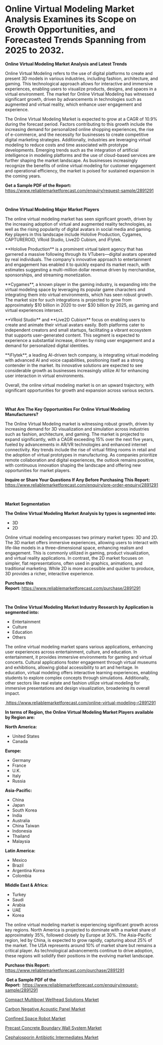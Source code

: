 <p><h1>Online Virtual Modeling Market Analysis Examines its Scope on Growth Opportunities, and Forecasted Trends Spanning from 2025 to 2032.</h1></p><p><strong>Online Virtual Modeling Market Analysis and Latest Trends</strong></p>
<p><p>Online Virtual Modeling refers to the use of digital platforms to create and present 3D models in various industries, including fashion, architecture, and gaming. This technological approach allows for interactive and immersive experiences, enabling users to visualize products, designs, and spaces in a virtual environment. The market for Online Virtual Modeling has witnessed significant growth, driven by advancements in technologies such as augmented and virtual reality, which enhance user engagement and experience.</p><p>The Online Virtual Modeling Market is expected to grow at a CAGR of 10.9% during the forecast period. Factors contributing to this growth include the increasing demand for personalized online shopping experiences, the rise of e-commerce, and the necessity for businesses to create competitive digital marketing strategies. Additionally, industries are leveraging virtual modeling to reduce costs and time associated with prototype developments. Emerging trends such as the integration of artificial intelligence in modeling platforms and the use of cloud-based services are further shaping the market landscape. As businesses increasingly recognize the benefits of online virtual modeling for customer engagement and operational efficiency, the market is poised for sustained expansion in the coming years.</p></p>
<p><strong>Get a Sample PDF of the Report:&nbsp;</strong> <a href="https://www.reliablemarketforecast.com/enquiry/request-sample/2891291?utm_campaign=1998&utm_medium=2&utm_source=Github&utm_content=ia&utm_term=14032025&utm_id=online-virtual-modeling">https://www.reliablemarketforecast.com/enquiry/request-sample/2891291</a></p>
<p>&nbsp;</p>
<p><strong>Online Virtual Modeling Major Market Players</strong></p>
<p><p>The online virtual modeling market has seen significant growth, driven by the increasing adoption of virtual and augmented reality technologies, as well as the rising popularity of digital avatars in social media and gaming. Key players in this landscape include Hololive Production, Cygames, CAPTUREROID, VRoid Studio, Live2D Cubism, and iFlytek.</p><p>**Hololive Production** is a prominent virtual talent agency that has garnered a massive following through its VTubers—digital avatars operated by real individuals. The company's innovative approach to entertainment and engagement has enabled it to quickly expand its market reach, with estimates suggesting a multi-million dollar revenue driven by merchandise, sponsorships, and streaming monetization.</p><p>**Cygames**, a known player in the gaming industry, is expanding into the virtual modeling space by leveraging its popular game characters and integrating them into virtual environments, which has seen robust growth. The market size for such integrations is projected to grow from approximately $10 billion in 2020 to over $30 billion by 2025, as gaming and virtual experiences intersect.</p><p>**VRoid Studio** and **Live2D Cubism** focus on enabling users to create and animate their virtual avatars easily. Both platforms cater to independent creators and small startups, facilitating a vibrant ecosystem that supports user-generated content. This segment is expected to experience a substantial increase, driven by rising user engagement and a demand for personalized digital identities.</p><p>**iFlytek**, a leading AI-driven tech company, is integrating virtual modeling with advanced AI and voice capabilities, positioning itself as a strong contender in the market. Its innovative solutions are expected to see considerable growth as businesses increasingly utilize AI for enhancing user interaction in virtual environments.</p><p>Overall, the online virtual modeling market is on an upward trajectory, with significant opportunities for growth and expansion across various sectors.</p></p>
<p>&nbsp;</p>
<p><strong>What Are The Key Opportunities For Online Virtual Modeling Manufacturers?</strong></p>
<p><p>The Online Virtual Modeling market is witnessing robust growth, driven by increasing demand for 3D visualization and simulation across industries such as fashion, architecture, and gaming. The market is projected to expand significantly, with a CAGR exceeding 15% over the next five years, fueled by advancements in AR/VR technologies and enhanced internet connectivity. Key trends include the rise of virtual fitting rooms in retail and the adoption of virtual prototypes in manufacturing. As companies prioritize remote collaboration and digital experiences, the outlook remains positive, with continuous innovation shaping the landscape and offering new opportunities for market players.</p></p>
<p><strong>Inquire or Share Your Questions If Any Before Purchasing This Report:</strong> <a href="https://www.reliablemarketforecast.com/enquiry/pre-order-enquiry/2891291?utm_campaign=1998&utm_medium=2&utm_source=Github&utm_content=ia&utm_term=14032025&utm_id=online-virtual-modeling">https://www.reliablemarketforecast.com/enquiry/pre-order-enquiry/2891291</a></p>
<p>&nbsp;</p>
<p><strong>Market Segmentation</strong></p>
<p><strong>The Online Virtual Modeling Market Analysis by types is segmented into:</strong></p>
<p><ul><li>3D</li><li>2D</li></ul></p>
<p><p>Online virtual modeling encompasses two primary market types: 3D and 2D. The 3D market offers immersive experiences, allowing users to interact with life-like models in a three-dimensional space, enhancing realism and engagement. This is commonly utilized in gaming, product visualization, and virtual reality applications. In contrast, the 2D market focuses on simpler, flat representations, often used in graphics, animations, and traditional marketing. While 2D is more accessible and quicker to produce, 3D provides a richer, interactive experience.</p></p>
<p><strong>Purchase this Report:&nbsp;</strong><a href="https://www.reliablemarketforecast.com/purchase/2891291?utm_campaign=1998&utm_medium=2&utm_source=Github&utm_content=ia&utm_term=14032025&utm_id=online-virtual-modeling">https://www.reliablemarketforecast.com/purchase/2891291</a></p>
<p>&nbsp;</p>
<p><strong>The Online Virtual Modeling Market Industry Research by Application is segmented into:</strong></p>
<p><ul><li>Entertainment</li><li>Culture</li><li>Education</li><li>Others</li></ul></p>
<p><p>The online virtual modeling market spans various applications, enhancing user experiences across entertainment, culture, and education. In entertainment, it provides immersive environments for gaming and virtual concerts. Cultural applications foster engagement through virtual museums and exhibitions, allowing global accessibility to art and heritage. In education, virtual modeling offers interactive learning experiences, enabling students to explore complex concepts through simulations. Additionally, other sectors like real estate and fashion utilize virtual modeling for immersive presentations and design visualization, broadening its overall impact.</p></p>
<p><a href="https://www.reliablemarketforecast.com/online-virtual-modeling-r2891291?utm_campaign=1998&utm_medium=2&utm_source=Github&utm_content=ia&utm_term=14032025&utm_id=online-virtual-modeling">&nbsp;https://www.reliablemarketforecast.com/online-virtual-modeling-r2891291</a></p>
<p><strong>In terms of Region, the Online Virtual Modeling Market Players available by Region are:</strong></p>
<p>
    <p> <strong> North America: </strong>
        <ul>
            <li>United States</li>
            <li>Canada</li>
        </ul>
        </p> 
    <p> <strong> Europe: </strong>
        <ul>
            <li>Germany</li>
            <li>France</li>
            <li>U.K.</li>
            <li>Italy</li>
            <li>Russia</li>
        </ul>
        </p> 
    <p> <strong> Asia-Pacific: </strong>
        <ul>
            <li>China</li>
            <li>Japan</li>
            <li>South Korea</li>
            <li>India</li>
            <li>Australia</li>
            <li>China Taiwan</li>
            <li>Indonesia</li>
            <li>Thailand</li>
            <li>Malaysia</li>
        </ul>
        </p> 
    <p> <strong> Latin America: </strong>
        <ul>
            <li>Mexico</li>
            <li>Brazil</li>
            <li>Argentina Korea</li>
            <li>Colombia</li>
        </ul>
        </p> 
    <p> <strong> Middle East & Africa: </strong>
        <ul>
            <li>Turkey</li>
            <li>Saudi</li>
            <li>Arabia</li>
            <li>UAE</li>
            <li>Korea</li>
        </ul>
    </p>
    </p>
<p><p>The online virtual modeling market is experiencing significant growth across key regions. North America is projected to dominate with a market share of approximately 35%, followed closely by Europe at 30%. The Asia-Pacific region, led by China, is expected to grow rapidly, capturing about 25% of the market. The USA represents around 10% of market share but remains a critical player. As technological advancements continue to drive adoption, these regions will solidify their positions in the evolving market landscape.</p></p>
<p><strong>Purchase this Report: </strong><a href="https://www.reliablemarketforecast.com/purchase/2891291?utm_campaign=1998&utm_medium=2&utm_source=Github&utm_content=ia&utm_term=14032025&utm_id=online-virtual-modeling">https://www.reliablemarketforecast.com/purchase/2891291</a></p>
<p>&nbsp;<strong>Get a Sample PDF of the Report:&nbsp;&nbsp;</strong><a href="https://www.reliablemarketforecast.com/enquiry/request-sample/2891291?utm_campaign=1998&utm_medium=2&utm_source=Github&utm_content=ia&utm_term=14032025&utm_id=online-virtual-modeling">https://www.reliablemarketforecast.com/enquiry/request-sample/2891291</a></p>
<p><strong></strong></p>
<p><p><a href="https://github.com/rakowpleetj1/Market-Research-Report-List-1/blob/main/compact-multibowl-wellhead-solutions-market.md?utm_campaign=1998&utm_medium=2&utm_source=Github&utm_content=ia&utm_term=14032025&utm_id=online-virtual-modeling">Compact Multibowl Wellhead Solutions Market</a></p><p><a href="https://github.com/omduthkevork/Market-Research-Report-List-1/blob/main/carbon-negative-acoustic-panel-market.md?utm_campaign=1998&utm_medium=2&utm_source=Github&utm_content=ia&utm_term=14032025&utm_id=online-virtual-modeling">Carbon Negative Acoustic Panel Market</a></p><p><a href="https://github.com/akramisabtu/Market-Research-Report-List-1/blob/main/confined-space-robot-market.md?utm_campaign=1998&utm_medium=2&utm_source=Github&utm_content=ia&utm_term=14032025&utm_id=online-virtual-modeling">Confined Space Robot Market</a></p><p><a href="https://github.com/buenayankobl/Market-Research-Report-List-1/blob/main/precast-concrete-boundary-wall-system-market.md?utm_campaign=1998&utm_medium=2&utm_source=Github&utm_content=ia&utm_term=14032025&utm_id=online-virtual-modeling">Precast Concrete Boundary Wall System Market</a></p><p><a href="https://github.com/mcveathuane2/Market-Research-Report-List-1/blob/main/cephalosporin-antibiotic-intermediates-market.md?utm_campaign=1998&utm_medium=2&utm_source=Github&utm_content=ia&utm_term=14032025&utm_id=online-virtual-modeling">Cephalosporin Antibiotic Intermediates Market</a></p></p>